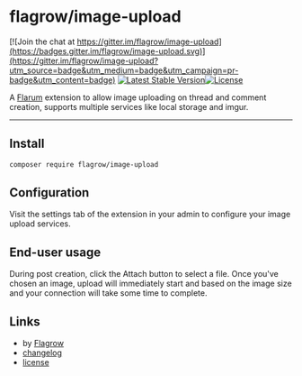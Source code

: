 # flagrow/image-upload 

[![Join the chat at https://gitter.im/flagrow/image-upload](https://badges.gitter.im/flagrow/image-upload.svg)](https://gitter.im/flagrow/image-upload?utm_source=badge&utm_medium=badge&utm_campaign=pr-badge&utm_content=badge)
[![Latest Stable Version](https://poser.pugx.org/flagrow/image-upload/v/stable)][packagist-link][![License](https://poser.pugx.org/flagrow/image-upload/license)][packagist-link]

A [Flarum](http://flarum.org) extension to allow image uploading on thread and comment creation, supports multiple services like local storage and imgur.

---

## Install

```bash
composer require flagrow/image-upload
```

## Configuration

Visit the settings tab of the extension in your admin to configure your image upload services.

## End-user usage

During post creation, click the Attach button to select a file. Once
you've chosen an image, upload will immediately start and based on
the image size and your connection will take some time to complete.

## Links

- by [Flagrow](https://github.com/flagrow)
- [changelog](changelog.md)
- [license](license.md)

[packagist-link]: https://packagist.org/packages/flagrow/image-upload
